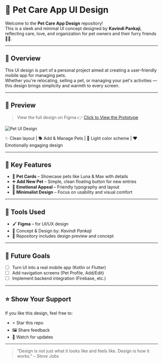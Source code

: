 # 🐾 Pet Care App UI Design

Welcome to the **Pet Care App Design** repository!  
This is a sleek and minimal UI concept designed by **Kavindi Pankaji**, reflecting care, love, and organization for pet owners and their furry friends 🐶🐱.

---

## 🌟 Overview

This UI design is part of a personal project aimed at creating a user-friendly mobile app for managing pets.  
Whether you're relocating, selling a pet, or managing your pet's activities — this design brings simplicity and warmth to every screen.

---

## 📱 Preview

> View the full design on Figma 👉 [Click to View the Prototype](https://www.figma.com/design/xPnfvd5QDk16qTPYKCwjQa/PetApp?node-id=0-1&t=x1pmY0nAOBuHsKiQ-1)

![Pet UI Design](./pet_ui_design.png)

✨ Clean layout | 🐕 Add & Manage Pets | 🎨 Light color scheme | ❤️ Emotionally engaging design

---

## 🎯 Key Features

- 🐶 **Pet Cards** – Showcase pets like Luna & Max with details
- ➕ **Add New Pet** – Simple, clean floating button for new entries
- 💖 **Emotional Appeal** – Friendly typography and layout
- 🌿 **Minimalist Design** – Focus on usability and visual comfort

---

## 🎨 Tools Used

- 🖌️ **Figma** – for UI/UX design
- 🧠 Concept & Design by: *Kavindi Pankaji*  
- 📂 Repository includes design preview and concept

---

## 🧩 Future Goals

- [ ] Turn UI into a real mobile app (Kotlin or Flutter)
- [ ] Add navigation screens (Pet Profile, Add/Edit)
- [ ] Implement backend integration (Firebase, etc.)

---


## ⭐ Show Your Support

If you like this design, feel free to:
- ⭐ Star this repo
- 🖼️ Share feedback
- 👀 Watch for updates

---

> “Design is not just what it looks like and feels like. Design is how it works.” – *Steve Jobs*
